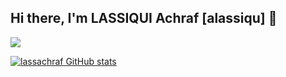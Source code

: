 ## Hi there, I'm LASSIQUI Achraf [alassiqu] 👋 


![](https://badge.mediaplus.ma/binary/alassiqu)



[![lassachraf GitHub stats](https://github-readme-stats.vercel.app/api?username=lassachraf&show_icons=true&theme=radical)](https://github.com/lassachraf)
